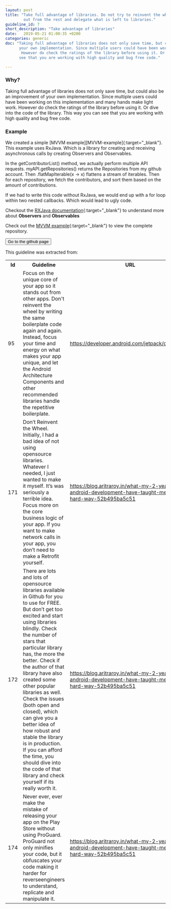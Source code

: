 ```yaml
---
layout: post
title: "Take full advantage of libraries. Do not try to reinvent the wheel and loose time by implementing boilerplate code. Focus on what makes your app stand
        out from the rest and delegate what is left to libraries."
guideline_id: 7
short_description: "Take advantage of libraries"
date:   2019-05-21 01:00:35 +0200
categories: generic
doc: "Taking full advantage of libraries does not only save time, but could also be an improvement of 
      your own implementation. Since multiple users could have been working on this implementation and many hands make light work.
       However do check the ratings of the library before using it. Or dive into the code of the library. This way you can
      see that you are working with high quality and bug free code."

---
```

<h3>Why?</h3>
Taking full advantage of libraries does not only save time, but could also be an improvement of 
your own implementation. Since multiple users could have been working on this implementation and many hands make light work.
 However do check the ratings of the library before using it. Or dive into the code of the library. This way you can
see that you are working with high quality and bug free code.

<h3>Example</h3>
We created a simple [MVVM example][MVVM-example]{:target="_blank"}. 
This example uses RxJava. Which is a library for creating and 
receiving asynchronous calls by creating Observers and Observables.

<script src="https://gist.github.com/Geertdepont/047f1270a4745522b26927ae208eabfe.js"></script>

In the getContributorList() method, we actually perform multiple API requests.
myAPI.getRepositories() returns the Repositories from my github account.
Then .flatMapIterable(x -> x) flattens a stream of iterables. Then for each repository, we fetch 
the contributors, and sort them based on the amount of contributions.

If we had to write this code without RxJava, we would end up with a for loop within two nested callbacks. 
Which would lead to ugly code.

Checkout the [RXJava documentation][RX-Java]{:target="_blank"} to understand more about <b>Observers</b> and <b>Observables</b>

Check out the [MVVM example][MVVM-example]{:target="_blank"} to view the complete repository.

<a href="https://github.com/Geertdepont/bachelor_thesis/tree/master/RxjavaRetrofitGithub" target="_blank"><button type="button" class="btn btn-primary btn-icon-right">Go to the github page</button></a>

This guideline was extracted from:
<table id="guidelinelinks">
  <tr>
    <th>Id</th>
    <th>Guideline</th>
    <th>URL</th>
  </tr>
    <tr>
      <td>95</td>
      <td>Focus on the unique core of your app so it stands out from other apps. Don't reinvent the wheel by writing the same boilerplate code again and again. Instead, focus your time and energy on what makes your app unique, and let the Android Architecture Components and other recommended libraries handle the repetitive boilerplate.</td>
      <td><a href="https://developer.android.com/jetpack/docs/guide" target="_blank">https://developer.android.com/jetpack/docs/guide</a></td>
    </tr>     
    <tr>
      <td>171</td>
      <td>Don’t Reinvent the Wheel. Initially, I had a bad idea of not using opensource libraries. Whatever I needed, I just wanted to make it myself. It’s was seriously a terrible idea. Focus more on the core business logic of your app. If you want to make network calls in your app, you don’t need to make a Retrofit yourself.</td>
      <td><a href="https://blog.aritraroy.in/what-my-2-years-of-android-development-have-taught-me-the-hard-way-52b495ba5c51" target="_blank">https://blog.aritraroy.in/what-my-2-years-of-android-development-have-taught-me-the-hard-way-52b495ba5c51</a></td>
    </tr>     
    <tr>
      <td>172</td>
      <td>There are lots and lots of opensource libraries available in Github for you to use for FREE. But don’t get too excited and start using libraries blindly. Check the number of stars that particular library has, the more the better. Check if the author of that library have also created some other popular libraries as well. Check the issues (both open and closed), which can give you a better idea of how robust and stable the library is in production. If you can afford the time, you should dive into the code of that library and check yourself if its really worth it.</td>
      <td><a href="https://blog.aritraroy.in/what-my-2-years-of-android-development-have-taught-me-the-hard-way-52b495ba5c51" target="_blank">https://blog.aritraroy.in/what-my-2-years-of-android-development-have-taught-me-the-hard-way-52b495ba5c51</a></td>
    </tr>       
    <tr>
      <td>174</td>
      <td>Never ever, ever make the mistake of releasing your app on the Play Store without using ProGuard. ProGuard not only minifies your code, but it obfuscates your code making it harder for reverseengineers to understand, replicate and manipulate it.</td>
      <td><a href="https://blog.aritraroy.in/what-my-2-years-of-android-development-have-taught-me-the-hard-way-52b495ba5c51" target="_blank">https://blog.aritraroy.in/what-my-2-years-of-android-development-have-taught-me-the-hard-way-52b495ba5c51</a></td>
    </tr>      
</table>

[MVVM-example]: https://github.com/Geertdepont/bachelor_thesis/tree/master/RxjavaRetrofitGithub
[RX-Java]: http://reactivex.io/documentation